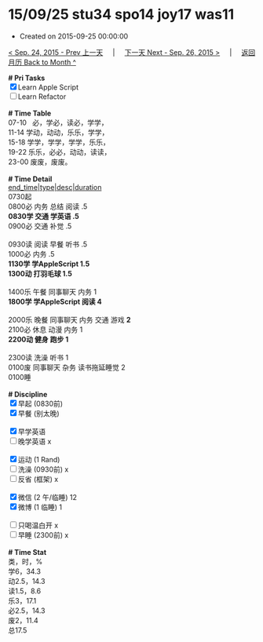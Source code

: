 # 15/09/25 stu34 spo14 joy17 was11

- Created on 2015-09-25 00:00:00

[< Sep. 24, 2015 - Prev 上一天](/_archived/lifelogs/2015/09/d24.md) &nbsp; &nbsp; | &nbsp; &nbsp; [下一天 Next - Sep. 26, 2015 >](/_archived/lifelogs/2015/09/d26.md) &nbsp; &nbsp; |  &nbsp; &nbsp; [返回月历 Back to Month ^](/_archived/lifelogs/2015/09/index.md)
<br/><div><b># Pri Tasks</b></div><div><input checked="true" type="checkbox"/>Learn Apple Script</div><div><input type="checkbox"/>Learn Refactor</div><div><br/></div><div><b># Time Table</b></div><div>07-10   必，学必，读必，学学，</div><div>11-14 学动，动动，乐乐，学学，</div><div>15-18 学学，学学，学学，乐乐，</div><div>19-22 乐乐，必必，动动，读读，</div><div>23-00 废废，废废。</div><div><br/></div><div><b># Time Detail</b></div><div><u>end_time|type|desc|duration</u></div><div>0730起</div><div>0800必 内务 总结 阅读 .5</div><div><b>0830学 交通 学英语 .5</b></div><div>0900必 交通 补觉 .5</div><div><br/></div><div>0930读 阅读 早餐 听书 .5</div><div>1000必 内务 .5</div><div><b>1130学 学AppleScript 1.5</b></div><div><b>1300动 打羽毛球 1.5</b></div><div><br/></div><div>1400乐 午餐 同事聊天 内务 1</div><div><b>1800学 学AppleScript 阅读 4</b></div><div><br/></div><div>2000乐 晚餐 同事聊天 内务 交通 游戏 <b>2</b></div><div>2100必 休息 动漫 内务 1</div><div><b>2200动 健身 跑步 1</b></div><div><br/></div><div>2300读 洗澡 听书 1</div><div>0100废 同事聊天 杂务 读书拖延睡觉 2</div><div>0100睡</div><div><br/></div><div><b># Discipline</b></div><div><input checked="true" type="checkbox"/>早起 (0830前)</div><div><input checked="true" type="checkbox"/>早餐 (别太晚)</div><div><br/></div><div><input checked="true" type="checkbox"/>早学英语</div><div><input type="checkbox"/>晚学英语 x</div><div><br/></div><div><input checked="true" type="checkbox"/>运动 (1 Rand)</div><div><input type="checkbox"/>洗澡 (0930前) x</div><div><input type="checkbox"/>反省 (框架) x</div><div><br/></div><div><input checked="true" type="checkbox"/>微信 (2 午/临睡) 12</div><div><input checked="true" type="checkbox"/>微博 (1 临睡) 1</div><div><br/></div><div><input type="checkbox"/>只喝温白开 x</div><div><input type="checkbox"/>早睡 (2300前) x</div><div><br/></div><div><b># Time Stat</b></div><div>类，时，%</div><div>学6，34.3</div><div>动2.5，14.3</div><div>读1.5，8.6</div><div>乐3，17.1</div><div>必2.5，14.3</div><div>废2，11.4</div><div>总17.5</div>
